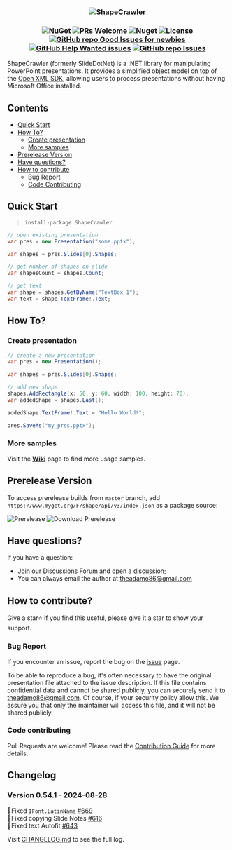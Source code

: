 <h3 align="center">

![ShapeCrawler](./docs/logo-extend.png)

</h3>

<h3 align="center"> 

[![NuGet](https://img.shields.io/nuget/v/ShapeCrawler?color=orange)](https://www.nuget.org/packages/ShapeCrawler)
[![PRs Welcome](https://img.shields.io/badge/PRs-welcome-brightgreen.svg?color=orange)](https://makeapullrequest.com)
![Nuget](https://img.shields.io/nuget/dt/ShapeCrawler?color=orange)
[![License](https://img.shields.io/badge/license-MIT-orange.svg)](LICENSE) 
[![GitHub repo Good Issues for newbies](https://img.shields.io/github/issues/ShapeCrawler/ShapeCrawler/good%20first%20issue?style=flat&logo=github&logoColor=green&label=Good%20First%20issues)](https://github.com/ShapeCrawler/ShapeCrawler/issues?q=is%3Aopen+is%3Aissue+label%3A%22good+first+issue%22)
[![GitHub Help Wanted issues](https://img.shields.io/github/issues/ShapeCrawler/ShapeCrawler/help%20wanted?style=flat&logo=github&logoColor=b545d1&label=%22Help%20Wanted%22%20issues)](https://github.com/ShapeCrawler/ShapeCrawler/issues?q=is%3Aopen+is%3Aissue+label%3A%22help+wanted%22)
[![GitHub repo Issues](https://img.shields.io/github/issues/ShapeCrawler/ShapeCrawler?style=flat&logo=github&logoColor=red&label=Issues)](https://github.com/ShapeCrawler/ShapeCrawler/issues?q=is%3Aopen)

</h3>

ShapeCrawler (formerly SlideDotNet) is a .NET library for manipulating PowerPoint presentations. It provides a simplified object model on top of the [Open XML SDK](https://github.com/OfficeDev/Open-XML-SDK), allowing users to process presentations without having Microsoft Office installed.

## Contents

- [Quick Start](#quick-start)
- [How To?](#how-to)
  - [Create presentation](#create-presentation)
  - [More samples](#more-samples)
- [Prerelease Version](#prerelease-version)
- [Have questions?](#have-questions)
- [How to contribute](#how-to-contribute)
  - [Bug Report](#bug-report)
  - [Code Contributing](#code-contributing)

## Quick Start
> `install-package ShapeCrawler`

```c#
// open existing presentation
var pres = new Presentation("some.pptx");

var shapes = pres.Slides[0].Shapes;

// get number of shapes on slide
var shapesCount = shapes.Count;

// get text
var shape = shapes.GetByName("TextBox 1");
var text = shape.TextFrame!.Text;
```

## How To?

### Create presentation

```c#
// create a new presentation
var pres = new Presentation();

var shapes = pres.Slides[0].Shapes;

// add new shape
shapes.AddRectangle(x: 50, y: 60, width: 100, height: 70);
var addedShape = shapes.Last();

addedShape.TextFrame!.Text = "Hello World!";

pres.SaveAs("my_pres.pptx");
```

### More samples

Visit the [**Wiki**](https://github.com/ShapeCrawler/ShapeCrawler/wiki/Examples) page to find more usage samples.

## Prerelease Version
To access prerelease builds from `master` branch, add `https://www.myget.org/F/shape/api/v3/index.json` as a package source:

![Prerelease](./docs/prerelease.png)
![Download Prerelease](./docs/prerelease-download.png)

## Have questions?

If you have a question:
- [Join](https://github.com/ShapeCrawler/ShapeCrawler/discussions/categories/q-a) our Discussions Forum  and open a discussion;
- You can always email the author at theadamo86@gmail.com

## How to contribute?
Give a star⭐ if you find this useful, please give it a star to show your support.

### Bug Report
If you encounter an issue, report the bug on the [issue](https://github.com/ShapeCrawler/ShapeCrawler/issues) page.

To be able to reproduce a bug, it's often necessary to have the original presentation file attached to the issue description. If this file contains confidential data and cannot be shared publicly, you can securely send it to theadamo86@gmail.com. Of course, if your security policy allow this. We assure you that only the maintainer will access this file, and it will not be shared publicly.

### Code contributing
Pull Requests are welcome! Please read the [Contribution Guide](https://github.com/ShapeCrawler/ShapeCrawler/blob/master/CONTRIBUTING.md) for more details.

## Changelog  

### Version 0.54.1 - 2024-08-28
🐞Fixed `IFont.LatinName` [#669](https://github.com/ShapeCrawler/ShapeCrawler/issues/669)  
🐞Fixed copying Slide Notes [#616](https://github.com/ShapeCrawler/ShapeCrawler/issues/616)  
🐞Fixed text Autofit [#643](https://github.com/ShapeCrawler/ShapeCrawler/issues/643)

Visit [CHANGELOG.md](https://github.com/ShapeCrawler/ShapeCrawler/blob/master/CHANGELOG.md) to see the full log.